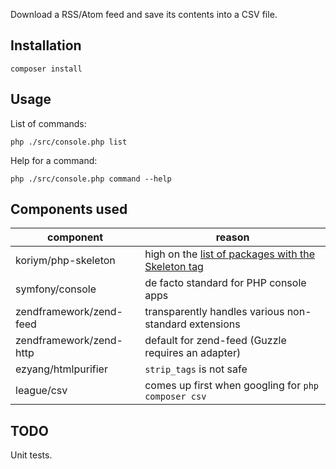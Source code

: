 Download a RSS/Atom feed and save its contents into a CSV file.

## Installation

	composer install

## Usage

List of commands:

	php ./src/console.php list

Help for a command:

	php ./src/console.php command --help

## Components used

| component               | reason |
| ----------------------- | ------ |
| koriym/php-skeleton     | high on the [list of packages with the Skeleton tag](https://packagist.org/search/?tags=Skeleton) |
| symfony/console         | de facto standard for PHP console apps |
| zendframework/zend-feed | transparently handles various non-standard extensions |
| zendframework/zend-http | default for zend-feed (Guzzle requires an adapter) |
| ezyang/htmlpurifier     | `strip_tags` is not safe |
| league/csv              | comes up first when googling for `php composer csv` |

## TODO

Unit tests.
